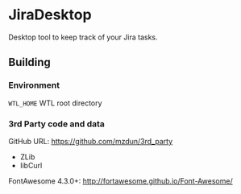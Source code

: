 # JiraDesktop
Desktop tool to keep track of your Jira tasks.

## Building
### Environment

`WTL_HOME` WTL root directory

### 3rd Party code and data

GitHub URL: https://github.com/mzdun/3rd_party
* ZLib
* libCurl

FontAwesome 4.3.0+: http://fortawesome.github.io/Font-Awesome/
